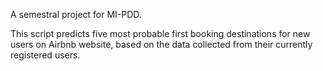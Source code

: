 A semestral project for MI-PDD.

This script predicts five most probable first booking destinations for new users on Airbnb website, based on the data collected from their currently registered users.
